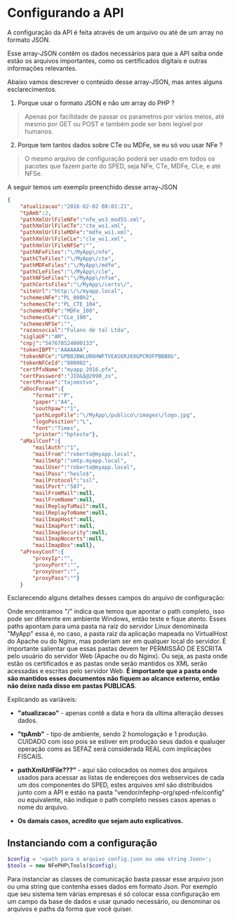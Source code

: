 # Configurando a API

A configuração da API é feita através de um arquivo ou até de um array no formato JSON.

Esse array-JSON contêm os dados necessários para que a API saiba onde estão os arquivos importantes, como os certificados digitais e outras informações relevantes.

Abaixo vamos descrever o conteúdo desse array-JSON, mas antes alguns esclarecimentos.

1. Porque usar o formato JSON e não um array do PHP ?
> Apenas por facilidade de passar os parametros por vários meios, até mesmo por GET ou POST e também pode ser bem legível por humanos.

2. Porque tem tantos dados sobre CTe ou MDFe, se eu só vou usar NFe ?
> O mesmo arquivo de configuração poderá ser usado em todos os pacotes que fazem parte do SPED, seja NFe, CTe, MDFe, CLe, e até NFSe.

A seguir temos um exemplo preenchido desse array-JSON

```json
{
    "atualizacao":"2016-02-02 08:01:21",
    "tpAmb":2,
    "pathXmlUrlFileNFe":"nfe_ws3_mod55.xml",
    "pathXmlUrlFileCTe":"cte_ws1.xml",
    "pathXmlUrlFileMDFe":"mdfe_ws1.xml",
    "pathXmlUrlFileCLe":"cle_ws1.xml",
    "pathXmlUrlFileNFSe":"",
    "pathNFeFiles":"\/MyApp\/nfe",
    "pathCTeFiles":"\/MyApp\/cte",
    "pathMDFeFiles":"\/MyApp\/mdfe",
    "pathCLeFiles":"\/MyApp\/cle",
    "pathNFSeFiles":"\/MyApp\/nfse",
    "pathCertsFiles":"\/MyApp\/certs\/",
    "siteUrl":"http:\/\/myapp.local",
    "schemesNFe":"PL_008h2",
    "schemesCTe":"PL_CTE_104",
    "schemesMDFe":"MDFe_100",
    "schemesCLe":"CLe_100",
    "schemesNFSe":"",
    "razaosocial":"Fulano de tal Ltda",
    "siglaUF":"AM",
    "cnpj":"547678524000133",
    "tokenIBPT":"AAAAAAA",
    "tokenNFCe":"GPB0JBWLUR6HWFTVEAS6RJ69GPCROFPBBB8G",
    "tokenNFCeId":"000002",
    "certPfxName":"myapp_2016.pfx",
    "certPassword":"JIO&$@2990_zx",
    "certPhrase":"tajomstvo",
    "aDocFormat":{
        "format":"P",
        "paper":"A4",
        "southpaw":"1",
        "pathLogoFile":"\/MyApp\/publico\/images\/logo.jpg",
        "logoPosition":"L",
        "font":"Times",
        "printer":"hpteste"},
    "aMailConf":{
        "mailAuth":"1",
        "mailFrom":"roberto@myapp.local",
        "mailSmtp":"smtp.myapp.local",
        "mailUser":"roberto@myapp.local",
        "mailPass":"heslo$",
        "mailProtocol":"ssl",
        "mailPort":"587",
        "mailFromMail":null,
        "mailFromName":null,
        "mailReplayToMail":null,
        "mailReplayToName":null,
        "mailImapHost":null,
        "mailImapPort":null,
        "mailImapSecurity":null,
        "mailImapNocerts":null,
        "mailImapBox":null},
    "aProxyConf":{
        "proxyIp":"",
        "proxyPort":"",
        "proxyUser":"",
        "proxyPass":""}
    }
```
Esclarecendo alguns detalhes desses campos do arquivo de configuração:

Onde encontramos "\/" indica que temos que apontar o path completo, isso pode ser diferente em ambiente Windows, então teste e fique atento. Esses paths apontam para uma pasta na raiz do servidor Linux denominada "MyApp" essa é, no caso, a pasta raiz da aplicação mapeada no VirtualHost do Apache ou do Nginx, mas poderiam ser em qualquer local do servidor. É importante salientar que essas pastas devem ter PERMISSÃO DE ESCRITA pelo usuário do servidor Web (Apache ou do Nginx). Ou seja, as pasta onde estão os certificados e as pastas onde serão mantidos os XML serão acessadas e escritas pelo servidor Web. **É importante que a pasta onde são mantidos esses documentos não fiquem ao alcance externo, então não deixe nada disso em pastas PUBLICAS**.


Explicando as variáveis:

- **"atualizacao"** - apenas contê a data e hora da ultima alteração desses dados.
 
- **"tpAmb"** - tipo de ambiente, sendo 2 homologação e 1 produção. CUIDADO com isso pois se estiver em produção seus dados e qualuqer operação coms as SEFAZ será considerada REAL com implicações FISCAIS.
 
- **pathXmlUrlFile???"** - aqui são colocados os nomes dos arquivos usados  para acessar as listas de endereçoes dos webservices de cada um dos componentes do SPED, estes arquivos xml são distribuidos junto com a API e estão na pasta "vendor/nfephp-org/sped-nfe/config" ou equivalente, não indique o path completo nesses casos apenas o nome do arquivo.
 
- **Os damais casos, acredito que sejam auto explicativos.**

## Instanciando com a configuração

```php
$config = '<path para o arquivo config.json ou uma string Json>';
$tools = new NFePHP\Tools($config);
```
Para instanciar as classes de comunicação basta passar esse arquivo json ou uma string que contenha esses dados em formato Json. Por exemplo que seu sistema tem várias empresas é só colocar essa configuração em um campo da base de dados e usar qunado necessário, ou denominar os arquivos e paths da forma que você quiser.

